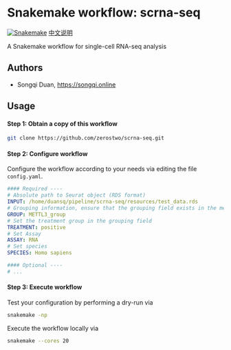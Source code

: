 # Snakemake workflow: scrna-seq

[![Snakemake][snakemake-badge]](snakemake-url)
[中文说明][zh-readme-url]

[snakemake-badge]: https://img.shields.io/badge/snakemake-≥6.13.2-brightgreen.svg
[snakemake-url]: https://snakemake.github.io
[zh-readme-url]: README-zh.md

A Snakemake workflow for single-cell RNA-seq analysis

## Authors

* Songqi Duan, https://songqi.online

## Usage

#### Step 1: Obtain a copy of this workflow

```bash
git clone https://github.com/zerostwo/scrna-seq.git
```

#### Step 2: Configure workflow

Configure the workflow according to your needs via editing the file `config.yaml`.

```yaml
#### Required ----
# Absolute path to Seurat object (RDS format)
INPUT: /home/duansq/pipeline/scrna-seq/resources/test_data.rds
# Grouping information, ensure that the grouping field exists in the meta.data of the Seurat object, and only contains two groups
GROUP: METTL3_group
# Set the treatment group in the grouping field
TREATMENT: positive
# Set Assay
ASSAY: RNA
# Set species
SPECIES: Homo sapiens

#### Optional ----
# ...
```

#### Step 3: Execute workflow

Test your configuration by performing a dry-run via

```bash
snakemake -np
```
Execute the workflow locally via

```bash
snakemake --cores 20
```